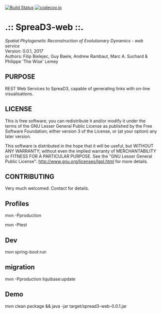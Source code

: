 [![Build Status](https://travis-ci.org/phylogeography/SpreaD3-web.svg?branch=master)](https://travis-ci.org/phylogeography/SpreaD3-web) [![codecov.io](https://codecov.io/gh/phylogeography/SpreaD3-web/coverage.svg?branch=master)](https://codecov.io/gh/phylogeography/SpreaD3-web?branch=master)

.:: SpreaD3-web ::.
===================

*Spatial Phylogenetic Reconstruction of Evolutionary Dynamics - web service* <br />
Version: 0.0.1, 2017 <br />
Authors: Filip Bielejec, Guy Baele, Andrew Rambaut, Marc A. Suchard & Philippe 'The Wise' Lemey <br />

## PURPOSE
REST Web Services to SpreaD3, capable of generating links with on-line visualisations.


## LICENSE
  This is free software; you can redistribute it and/or modify 
  it under the terms of the GNU Lesser General Public License as 
  published by the Free Software Foundation; either version 3 
  of the License, or (at your option) any later version. 
 
   This software is distributed in the hope that it will be useful,
   but WITHOUT ANY WARRANTY; without even the implied warranty of 
   MERCHANTABILITY or FITNESS FOR A PARTICULAR PURPOSE.  See the 
   "GNU Lesser General Public License": http://www.gnu.org/licenses/lgpl.html for more details.


## CONTRIBUTING
Very much welcomed. Contact for details.

## Profiles

mvn -Pproduction

mvn -Ptest

## Dev

mvn spring-boot:run

## migration

mvn -Pproduction liquibase:update

## Demo

mvn clean package && java -jar target/spread3-web-0.0.1.jar

